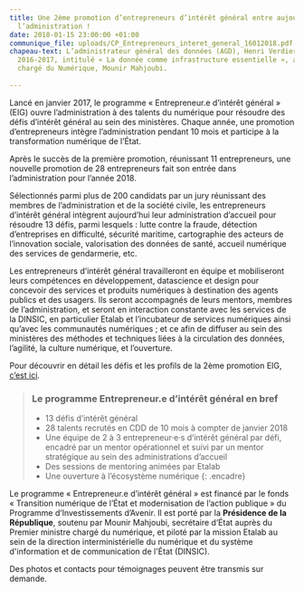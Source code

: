 ```yaml
---
title: Une 2ème promotion d’entrepreneurs d’intérêt général entre aujourd’hui dans
  l’administration !
date: 2018-01-15 23:00:00 +01:00
communique_file: uploads/CP_Entrepreneurs_interet_general_16012018.pdf
chapeau-text: L’administrateur général des données (AGD), Henri Verdier, a remis ce mardi 10 avril son rapport
  2016-2017, intitulé « La donnée comme infrastructure essentielle », au secrétaire d’État auprès du Premier ministre
  chargé du Numérique, Mounir Mahjoubi.
  
---
```

Lancé en janvier 2017, le programme « Entrepreneur.e d’intérêt général » (EIG) ouvre l’administration à des talents du
numérique pour résoudre des défis d’intérêt général au sein des ministères. Chaque année, une promotion d’entrepreneurs
intègre l’administration pendant 10 mois et participe à la transformation numérique de l’État.

Après le succès de la première promotion, réunissant 11 entrepreneurs, une nouvelle promotion de 28 entrepreneurs
fait son entrée dans l’administration pour l’année 2018.

Sélectionnés parmi plus de 200 candidats par un jury réunissant des membres de l’administration et de la société
civile, les entrepreneurs d’intérêt général intègrent aujourd’hui leur administration d’accueil pour résoudre 13 défis,
parmi lesquels : lutte contre la fraude, détection d’entreprises en difficulté, sécurité maritime, cartographie des
acteurs de l’innovation sociale, valorisation des données de santé, accueil numérique des services de gendarmerie, etc.

Les entrepreneurs d’intérêt général travailleront en équipe et mobiliseront leurs compétences en développement,
datascience et design pour concevoir des services et produits numériques à destination des agents publics et des
usagers. Ils seront accompagnés de leurs mentors, membres de l’administration, et seront en interaction constante avec
les services de la DINSIC, en particulier Etalab et l’incubateur de services numériques ainsi qu’avec les communautés
numériques ; et ce afin de diffuser au sein des ministères des méthodes et techniques liées à la circulation des
données, l’agilité, la culture numérique, et l’ouverture.

Pour découvrir en détail les défis et les profils de la 2ème promotion EIG,
[c’est ici](https://entrepreneur-interet-general.etalab.gouv.fr/).


> ### Le programme Entrepreneur.e d’intérêt général en bref
> * 13 défis d’intérêt général
> * 28 talents recrutés en CDD de 10 mois à compter de janvier 2018
> * Une équipe de 2 à 3 entrepreneur·e·s d’intérêt général par défi, encadré par un mentor
opérationnel et suivi par un mentor stratégique au sein des administrations d’accueil
> * Des sessions de mentoring animées par Etalab
> * Une ouverture à l’écosystème numérique
{: .encadre}


Le programme « Entrepreneur.e d’intérêt général » est financé par le fonds « Transition numérique de l’État et
modernisation de l’action publique » du Programme d’Investissements d’Avenir. Il est porté par la **Présidence de la
République**, soutenu par Mounir Mahjoubi, secrétaire d’État auprès du Premier ministre chargé du numérique, et piloté
par la mission Etalab au sein de la direction interministérielle du numérique et du système d'information et de
communication de l'État (DINSIC).

Des photos et contacts pour témoignages peuvent être transmis sur demande.

  



